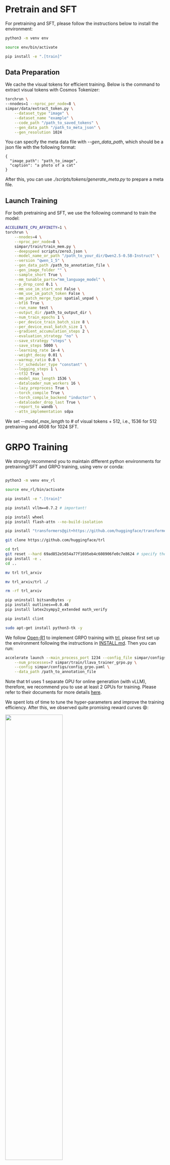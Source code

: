 # Pretrain and SFT

For pretraining and SFT, please follow the instructions below to install the environment:

```bash
python3 -m venv env

source env/bin/activate

pip install -e ".[train]"
```

## Data Preparation

We cache the visual tokens for efficient training. Below is the command to extract visual tokens with Cosmos Tokenizer:

```bash
torchrun \
--nnodes=1 --nproc_per_node=8 \
simpar/data/extract_token.py \
    --dataset_type "image" \
    --dataset_name "example" \
    --code_path "/path_to_saved_tokens" \
    --gen_data_path "/path_to_meta_json" \
    --gen_resolution 1024
```

You can specify the meta data file with *--gen_data_path*, which should be a json file with the following format:

```
{
  "image_path": "path_to_image",
  "caption": "a photo of a cat"
}
```

After this, you can use *./scripts/tokens/generate_meta.py* to prepare a meta file.

## Launch Training

For both pretraining and SFT, we use the following command to train the model:

```bash
ACCELERATE_CPU_AFFINITY=1 \
torchrun \
    --nnodes=4 \
    --nproc_per_node=8 \
    simpar/train/train_mem.py \
    --deepspeed scripts/zero3.json \
    --model_name_or_path "/path_to_your_dir/Qwen2.5-0.5B-Instruct" \
    --version "qwen_1_5" \
    --gen_data_path /path_to_annotation_file \
    --gen_image_folder "" \
    --sample_short True \
    --mm_tunable_parts="mm_language_model" \
    --p_drop_cond 0.1 \
    --mm_use_im_start_end False \
    --mm_use_im_patch_token False \
    --mm_patch_merge_type spatial_unpad \
    --bf16 True \
    --run_name test \
    --output_dir /path_to_output_dir \
    --num_train_epochs 1 \
    --per_device_train_batch_size 8 \
    --per_device_eval_batch_size 1 \
    --gradient_accumulation_steps 2 \
    --evaluation_strategy "no" \
    --save_strategy "steps" \
    --save_steps 5000 \
    --learning_rate 1e-4 \
    --weight_decay 0.01 \
    --warmup_ratio 0.0 \
    --lr_scheduler_type "constant" \
    --logging_steps 1 \
    --tf32 True \
    --model_max_length 1536 \
    --dataloader_num_workers 16 \
    --lazy_preprocess True \
    --torch_compile True \
    --torch_compile_backend "inductor" \
    --dataloader_drop_last True \
    --report_to wandb \
    --attn_implementation sdpa
```

We set *--model_max_length* to # of visual tokens + 512, i.e., 1536 for 512 pretraining and 4608 for 1024 SFT.

# GRPO Training

We strongly recommend you to maintain different python environments for pretraining/SFT and GRPO training, using venv or conda:

```bash

python3 -m venv env_rl

source env_rl/bin/activate

pip install -e ".[train]"

pip install vllm==0.7.2 # important!

pip install wheel
pip install flash-attn --no-build-isolation

pip install "transformers@git+https://github.com/huggingface/transformers.git@7bbc62474391aff64f63fcc064c975752d1fa4de"

git clone https://github.com/huggingface/trl

cd trl
git reset --hard 69ad852e5654a77f1695eb4c608906fe0c7e8624 # specify the commit id!
pip install -e .
cd ..

mv trl trl_arxiv

mv trl_arxiv/trl ./

rm -rf trl_arxiv

pip uninstall bitsandbytes -y
pip install outlines==0.0.46
pip install latex2sympy2_extended math_verify

pip install clint

sudo apt-get install python3-tk -y
```

We follow [Open-R1](https://github.com/huggingface/open-r1) to implement GRPO training with [trl](https://github.com/huggingface/trl), please first set up the environment following the instructions in [INSTALL.md](./docs/INSTALL.md). Then you can run:

```bash
accelerate launch --main_process_port 1234 --config_file simpar/configs/accelerate_configs/zero3.yaml \
    --num_processes=7 simpar/train/llava_trainer_grpo.py \
    --config simpar/configs/config_grpo.yaml \
    --data_path /path_to_annotation_file
```

Note that trl uses 1 separate GPU for online generation (with vLLM), therefore, we recommend you to use at least 2 GPUs for training. Please refer to their documents for more details [here](https://huggingface.co/docs/trl/main/en/grpo_trainer).

We spent lots of time to tune the hyper-parameters and improve the training efficiency. After this, we observed quite promising reward curves 😄:
<br>

<a style="display: block; text-align: left; margin-top: 10px;"><img src="../assets/reward.png" width="60%"></a>